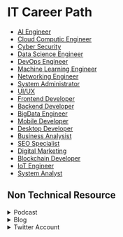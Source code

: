 # IT Career Path

- [AI Engineer](https://github.com/mrofisr/awesome-it-career/tree/main/dir/AI.md) 
- [Cloud Computic Engineer](https://github.com/mrofisr/awesome-it-career/tree/main/dir/Cloud.md)
- [Cyber Security](https://github.com/mrofisr/awesome-it-career/tree/main/dir/CyberSec.md)
- [Data Science Engineer](https://github.com/mrofisr/awesome-it-career/tree/main/dir/DataScience.md)
- [DevOps Engineer](https://github.com/mrofisr/awesome-it-career/tree/main/dir/DevOps.md)
- [Machine Learning Engineer](https://github.com/mrofisr/awesome-it-career/tree/main/dir/ML.md)
- [Networking Engineer](https://github.com/mrofisr/awesome-it-career/tree/main/dir/Network.md)
- [System Administrator](https://github.com/mrofisr/awesome-it-career/tree/main/dir/SysAdmin.md)
- [UI/UX](https://github.com/mrofisr/awesome-it-career/tree/main/dir/UIUX.md)
- [Frontend Developer](https://github.com/mrofisr/awesome-it-career/tree/main/dir/Frontend.md)
- [Backend Developer](https://github.com/mrofisr/awesome-it-career/tree/main/dir/)
- [BigData Engineer](https://github.com/mrofisr/awesome-it-career/tree/main/dir/)
- [Mobile Developer](https://github.com/mrofisr/awesome-it-career/tree/main/dir/)
- [Desktop Developer](https://github.com/mrofisr/awesome-it-career/tree/main/dir/)
- [Business Analysist](https://github.com/mrofisr/awesome-it-career/tree/main/dir/)
- [SEO Specialist](https://github.com/mrofisr/awesome-it-career/tree/main/dir/)
- [Digital Marketing](https://github.com/mrofisr/awesome-it-career/tree/main/dir/)
- [Blockchain Developer](https://github.com/mrofisr/awesome-it-career/tree/main/dir/)
- [IoT Engineer](https://github.com/mrofisr/awesome-it-career/tree/main/dir/)
- [System Analyst](https://github.com/mrofisr/awesome-it-career/tree/main/dir/) 

## Non Technical Resource
<details>
<summary>Podcast</summary>

- [Podcast teh atau kopi](https://hilman.space/tehataukopi)
- [Developer Muslim Podcast](https://hilman.space/tehataukopi)
</details>
<details>
<summary>Blog</summary>

- [Hidup Lebih Produktif](https://sekolahkoding.com/buku/hidup-lebih-produktif)
- [Hadiah Untuk Programmer](https://sekolahkoding.com/buku/hadiah-untuk-programmer)
</details>
<details>
<summary>Twitter Account</summary>

- [Podcast teh atau kopi](https://hilman.space/tehataukopi)
- [Developer Muslim Podcast](https://hilman.space/tehataukopi)
</details>
